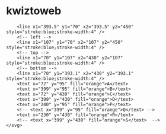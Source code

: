 # kwiztoweb
 <!-- <svg height="500" width="500">
        <circle cx="250" cy="250" r="140" stroke="green" stroke-width="3" fill="white" />
        <!-- right -->
        <line x1="393.5" y1="70" x2="393.5" y2="450" style="stroke:blue;stroke-width:4" />  
        <!-- left -->
        <line x1="107" y1="70" x2="107" y2="450" style="stroke:blue;stroke-width:4" />  
        <!-- top -->
        <line x1="70" y1="107" x2="430" y2="107" style="stroke:blue;stroke-width:4" />  
        <!-- bottom -->
        <line x1="70" y1="393.1" x2="430" y2="393.1" style="stroke:blue;stroke-width:4" />  
        <text x="72" y="95" fill="orange">A</text>
        <text x="399" y="95" fill="orange">B</text>
        <text x="72" y="430" fill="orange">C</text>
        <text x="399" y="430" fill="orange">D</text>
        <text x="240" y="95" fill="orange">P</text>
        <!-- <text x="399" y="95" fill="orange">Q</text> -->
        <text x="230" y="430" fill="orange">R</text>
        <!-- <text x="399" y="430" fill="orange">S</text>  -->
    </svg> 